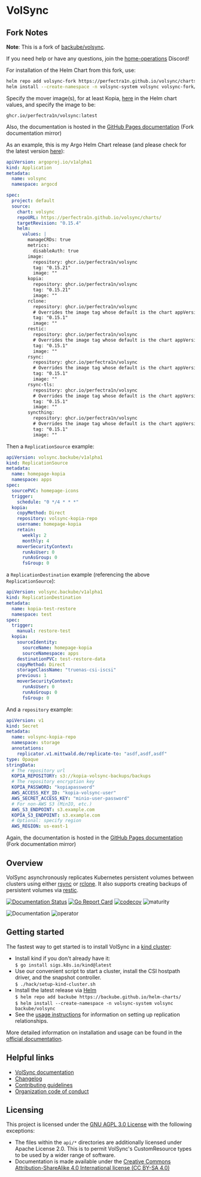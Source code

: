 # VolSync


## Fork Notes
**Note**: This is a fork of [backube/volsync](https://github.com/backube/volsync). 

If you need help or have any questions, join the [home-operations](https://discord.com/invite/home-operations) Discord!

For installation of the Helm Chart from this fork, use:
```bash
helm repo add volsync-fork https://perfectra1n.github.io/volsync/charts
helm install --create-namespace -n volsync-system volsync volsync-fork/volsync
```
Specify the mover image(s), for at least Kopia, [here](https://github.com/perfectra1n/volsync/blob/0532cc29596bc054060889fec8cd5bb263370e76/helm/volsync/values.yaml#L40) in the Helm chart values, and specify the image to be:
```
ghcr.io/perfectra1n/volsync:latest
```

Also, the documentation is hosted in the [GitHub Pages documentation](https://perfectra1n.github.io/volsync/) (Fork documentation mirror)

As an example, this is my Argo Helm Chart release (and please check for the latest version [here](https://github.com/perfectra1n/volsync/pkgs/container/volsync)):
```yaml
apiVersion: argoproj.io/v1alpha1
kind: Application
metadata:
  name: volsync
  namespace: argocd

spec:
  project: default
  source:
    chart: volsync
    repoURL: https://perfectra1n.github.io/volsync/charts/
    targetRevision: "0.15.4"
    helm:
      values: |
        manageCRDs: true
        metrics:
          disableAuth: true
        image:
          repository: ghcr.io/perfectra1n/volsync
          tag: "0.15.21"
          image: ""
        kopia:
          repository: ghcr.io/perfectra1n/volsync
          tag: "0.15.21"
          image: ""
        rclone:
          repository: ghcr.io/perfectra1n/volsync
          # Overrides the image tag whose default is the chart appVersion.
          tag: "0.15.1"
          image: ""
        restic:
          repository: ghcr.io/perfectra1n/volsync
          # Overrides the image tag whose default is the chart appVersion.
          tag: "0.15.1"
          image: ""
        rsync:
          repository: ghcr.io/perfectra1n/volsync
          # Overrides the image tag whose default is the chart appVersion.
          tag: "0.15.1"
          image: ""
        rsync-tls:
          repository: ghcr.io/perfectra1n/volsync
          # Overrides the image tag whose default is the chart appVersion.
          tag: "0.15.1"
          image: ""
        syncthing:
          repository: ghcr.io/perfectra1n/volsync
          # Overrides the image tag whose default is the chart appVersion.
          tag: "0.15.1"
          image: ""
```

Then a `ReplicationSource` example:
```yaml
apiVersion: volsync.backube/v1alpha1
kind: ReplicationSource
metadata:
  name: homepage-kopia
  namespace: apps
spec:
  sourcePVC: homepage-icons
  trigger:
    schedule: "0 */4 * * *"
  kopia:
    copyMethod: Direct
    repository: volsync-kopia-repo
    username: homepage-kopia
    retain:
      weekly: 2
      monthly: 4
    moverSecurityContext:
      runAsUser: 0
      runAsGroup: 0
      fsGroup: 0
```

a `ReplicationDestination` example (referencing the above `ReplicationSource`):
```yaml
apiVersion: volsync.backube/v1alpha1
kind: ReplicationDestination
metadata:
  name: kopia-test-restore
  namespace: test
spec:
  trigger:
    manual: restore-test
  kopia:
    sourceIdentity:
      sourceName: homepage-kopia
      sourceNamespace: apps
    destinationPVC: test-restore-data
    copyMethod: Direct
    storageClassName: "truenas-csi-iscsi"
    previous: 1
    moverSecurityContext:
      runAsUser: 0
      runAsGroup: 0
      fsGroup: 0
```

And a `repository` example:
```yaml
apiVersion: v1
kind: Secret
metadata:
  name: volsync-kopia-repo
  namespace: storage
  annotations:
    replicator.v1.mittwald.de/replicate-to: "asdf,asdf,asdf"
type: Opaque
stringData:
  # The repository url
  KOPIA_REPOSITORY: s3://kopia-volsync-backups/backups
  # The repository encryption key
  KOPIA_PASSWORD: "kopiapassword"
  AWS_ACCESS_KEY_ID: "kopia-volsync-user"
  AWS_SECRET_ACCESS_KEY: "minio-user-password"
  # For non-AWS S3 (MinIO, etc.)
  AWS_S3_ENDPOINT: s3.example.com
  KOPIA_S3_ENDPOINT: s3.example.com
  # Optional: specify region
  AWS_REGION: us-east-1

```

Again, the documentation is hosted in the [GitHub Pages documentation](https://perfectra1n.github.io/volsync/) (Fork documentation mirror)

## Overview
VolSync asynchronously replicates Kubernetes persistent volumes between clusters
using either [rsync](https://rsync.samba.org/) or [rclone](https://rclone.org/).
It also supports creating backups of persistent volumes via
[restic](https://restic.net/).

[![Documentation
Status](https://readthedocs.org/projects/volsync/badge/?version=latest)](https://volsync.readthedocs.io/en/latest/?badge=latest)
[![Go Report
Card](https://goreportcard.com/badge/github.com/backube/volsync)](https://goreportcard.com/report/github.com/backube/volsync)
[![codecov](https://codecov.io/gh/backube/volsync/branch/main/graph/badge.svg)](https://codecov.io/gh/backube/volsync)
![maturity](https://img.shields.io/static/v1?label=maturity&message=alpha&color=red)

![Documentation](https://github.com/backube/volsync/workflows/Documentation/badge.svg)
![operator](https://github.com/backube/volsync/workflows/operator/badge.svg)

## Getting started

The fastest way to get started is to install VolSync in a [kind
cluster](https://kind.sigs.k8s.io/):

* Install kind if you don't already have it:  
  `$ go install sigs.k8s.io/kind@latest`
* Use our convenient script to start a cluster, install the CSI hostpath driver,
  and the snapshot controller.  
  `$ ./hack/setup-kind-cluster.sh`
* Install the latest release via [Helm](https://helm.sh/)  
  `$ helm repo add backube https://backube.github.io/helm-charts/`  
  `$ helm install --create-namespace -n volsync-system volsync backube/volsync`
* See the [usage
  instructions](https://volsync.readthedocs.io/en/stable/usage/index.html) for
  information on setting up replication relationships.

More detailed information on installation and usage can be found in the
[official documentation](https://volsync.readthedocs.io/).

## Helpful links

* [VolSync documentation](https://volsync.readthedocs.io)
* [Changelog](CHANGELOG.md)
* [Contributing guidelines](https://github.com/backube/.github/blob/master/CONTRIBUTING.md)
* [Organization code of conduct](https://github.com/backube/.github/blob/master/CODE_OF_CONDUCT.md)

## Licensing

This project is licensed under the [GNU AGPL 3.0 License](LICENSE) with the following
exceptions:

* The files within the `api/*` directories are additionally licensed under
  Apache License 2.0. This is to permit VolSync's CustomResource types to be used
  by a wider range of software.
* Documentation is made available under the [Creative Commons
  Attribution-ShareAlike 4.0 International license (CC BY-SA
  4.0)](https://creativecommons.org/licenses/by-sa/4.0/)
